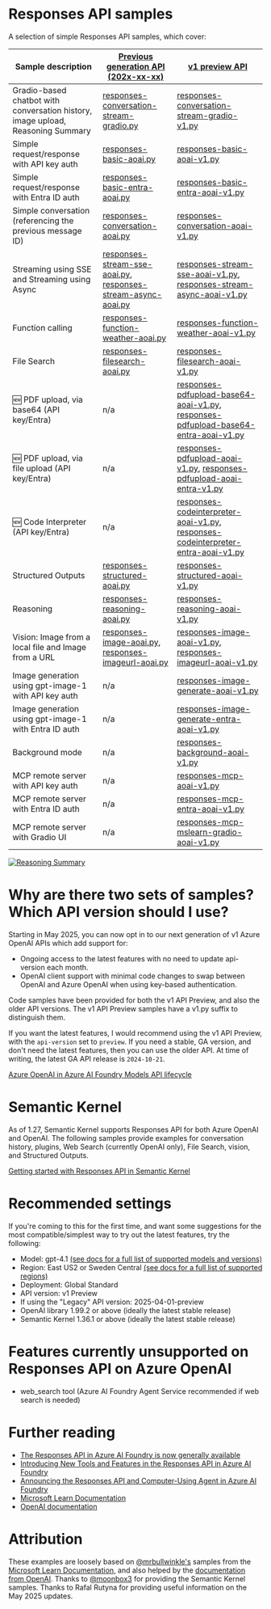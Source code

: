 # Responses API samples
A selection of simple Responses API samples, which cover:

| Sample description                                                                 | [Previous generation API (202x-xx-xx)](#why-are-there-two-sets-of-samples-which-api-version-should-i-use) | [v1 preview API](#why-are-there-two-sets-of-samples-which-api-version-should-i-use)                  |
| ------------------------------------------------------------------------------- | ----------------------------------------------------------------------------------------------------------------------------------------------- | ------------------------------------------------------------------------------------------------------------------------------------------ |
| Gradio-based chatbot with conversation history, image upload, Reasoning Summary | [responses-conversation-stream-gradio.py](python/responses-conversation-stream-gradio.py)                                                              | [responses-conversation-stream-gradio-v1.py](python/responses-conversation-stream-gradio-v1.py)                                                   |
| Simple request/response with API key auth                                                        | [responses-basic-aoai.py](python/responses-basic-aoai.py)                                                                                              | [responses-basic-aoai-v1.py](python/responses-basic-aoai-v1.py)                                                                                   |
| Simple request/response with Entra ID auth                                                        | [responses-basic-entra-aoai.py](python/responses-basic-entra-aoai.py)                                                                                              | [responses-basic-entra-aoai-v1.py](python/responses-basic-entra-aoai-v1.py)                                                                                   |
| Simple conversation (referencing the previous message ID)                       | [responses-conversation-aoai.py](python/responses-conversation-aoai.py)                                                                                | [responses-conversation-aoai-v1.py](python/responses-conversation-aoai-v1.py)                                                                     |
| Streaming using SSE and Streaming using Async                                   | [responses-stream-sse-aoai.py](python/responses-stream-sse-aoai.py), [responses-stream-async-aoai.py](python/responses-stream-async-aoai.py)                  | [responses-stream-sse-aoai-v1.py](python/responses-stream-sse-aoai-v1.py), [responses-stream-async-aoai-v1.py](python/responses-stream-async-aoai-v1.py) |
| Function calling                                                                | [responses-function-weather-aoai.py](python/responses-function-weather-aoai.py)                                                                        | [responses-function-weather-aoai-v1.py](python/responses-function-weather-aoai-v1.py)                                                             |
| File Search                                                                     | [responses-filesearch-aoai.py](python/responses-filesearch-aoai.py)                                                                                    | [responses-filesearch-aoai-v1.py](python/responses-filesearch-aoai-v1.py)                                                                         |
| 🆕 PDF upload, via base64 (API key/Entra)                                            | n/a                                    | [responses-pdfupload-base64-aoai-v1.py](python/responses-pdfupload-base64-aoai-v1.py), [responses-pdfupload-base64-entra-aoai-v1.py](python/responses-pdfupload-base64-entra-aoai-v1.py)                                                                         |
| 🆕 PDF upload, via file upload (API key/Entra)                                       | n/a                                      | [responses-pdfupload-aoai-v1.py](python/responses-pdfupload-aoai-v1.py), [responses-pdfupload-aoai-entra-v1.py](python/responses-pdfupload-aoai-entra-v1.py)                                                                         |
| 🆕 Code Interpreter (API key/Entra)                                       | n/a                                      | [responses-codeinterpreter-aoai-v1.py](python/responses-codeinterpreter-aoai-v1.py), [responses-codeinterpreter-entra-aoai-v1.py](python/responses-codeinterpreter-entra-aoai-v1.py)                                                                         |
| Structured Outputs                                                              | [responses-structured-aoai.py](python/responses-structured-aoai.py)                                                                                    | [responses-structured-aoai-v1.py](python/responses-structured-aoai-v1.py)                                                                         |
| Reasoning                                                                       | [responses-reasoning-aoai.py](python/responses-reasoning-aoai.py)                                                                                      | [responses-reasoning-aoai-v1.py](python/responses-reasoning-aoai-v1.py)                                                                           |
| Vision: Image from a local file and Image from a URL                            | [responses-image-aoai.py](python/responses-image-aoai.py), [responses-imageurl-aoai.py](python/responses-imageurl-aoai.py)                                    | [responses-image-aoai-v1.py](python/responses-image-aoai-v1.py), [responses-imageurl-aoai-v1.py](python/responses-imageurl-aoai-v1.py)                   |
| Image generation using gpt-image-1 with API key auth                         | n/a                                                                                                                                             | [responses-image-generate-aoai-v1.py](python/responses-image-generate-aoai-v1.py)                                                                 |
| Image generation using gpt-image-1 with Entra ID auth                        | n/a                                                                                                                                             | [responses-image-generate-entra-aoai-v1.py](python/responses-image-generate-entra-aoai-v1.py)                                                     |
| Background mode                                                              | n/a                                                                                                                                             | [responses-background-aoai-v1.py](python/responses-background-aoai-v1.py)                                                                         |
| MCP remote server with API key auth                                                               | n/a                                                                                                                                             | [responses-mcp-aoai-v1.py](python/responses-mcp-aoai-v1.py)                                                                         |
| MCP remote server with Entra ID auth                                                            | n/a                                                                                                                                             | [responses-mcp-entra-aoai-v1.py](python/responses-mcp-entra-aoai-v1.py)                                                                         |
| MCP remote server with Gradio UI                                                            | n/a                                                                                                                                             | [responses-mcp-mslearn-gradio-aoai-v1.py](python/responses-mcp-mslearn-gradio-aoai-v1.py)                                                                         |

[![Reasoning Summary](https://github.com/user-attachments/assets/9e1ab1b8-8c3d-4ccf-911e-3c7711abe947)](python/responses-conversation-stream-gradio.py)

# Why are there two sets of samples? Which API version should I use?
Starting in May 2025, you can now opt in to our next generation of v1 Azure OpenAI APIs which add support for:
- Ongoing access to the latest features with no need to update api-version each month.
- OpenAI client support with minimal code changes to swap between OpenAI and Azure OpenAI when using key-based authentication.

Code samples have been provided for both the v1 API Preview, and also the older API versions. The v1 API Preview samples have a v1.py suffix to distinguish them.

If you want the latest features, I would recommend using the v1 API Preview, with the `api-version` set to `preview`.
If you need a stable, GA version, and don't need the latest features, then you can use the older API. At time of writing, the latest GA API release is `2024-10-21`.

[Azure OpenAI in Azure AI Foundry Models API lifecycle](https://learn.microsoft.com/en-us/azure/ai-services/openai/api-version-lifecycle?tabs=key#api-evolution)

# Semantic Kernel 
As of 1.27, Semantic Kernel supports Responses API for both Azure OpenAI and OpenAI. The following samples provide examples for conversation history, plugins, Web Search (currently OpenAI only), File Search, vision, and Structured Outputs.

[Getting started with Responses API in Semantic Kernel](https://github.com/microsoft/semantic-kernel/tree/main/python/samples/getting_started_with_agents/openai_responses)

# Recommended settings

If you're coming to this for the first time, and want some suggestions for the most compatible/simplest way to try out the latest features, try the following:

- Model: gpt-4.1 [(see docs for a full list of supported models and versions)](https://learn.microsoft.com/azure/ai-services/openai/how-to/responses?tabs=python-secure#model-support)
- Region: East US2 or Sweden Central [(see docs for a full list of supported regions)](https://learn.microsoft.com/azure/ai-services/openai/how-to/responses?tabs=python-secure#region-availability)
- Deployment: Global Standard
- API version: v1 Preview
- If using the "Legacy" API version: 2025-04-01-preview
- OpenAI library 1.99.2 or above (ideally the latest stable release)
- Semantic Kernel 1.36.1 or above (ideally the latest stable release)

# Features currently unsupported on Responses API on Azure OpenAI
- web_search tool (Azure AI Foundry Agent Service recommended if web search is needed)

# Further reading
- [The Responses API in Azure AI Foundry is now generally available](https://techcommunity.microsoft.com/blog/azure-ai-services-blog/the-responses-api-in-azure-ai-foundry-is-now-generally-available/4446567)
- [Introducing New Tools and Features in the Responses API in Azure AI Foundry](https://devblogs.microsoft.com/foundry/introducing-new-tools-and-features-in-the-responses-api-in-azure-ai-foundry/)
- [Announcing the Responses API and Computer-Using Agent in Azure AI Foundry](https://azure.microsoft.com/blog/announcing-the-responses-api-and-computer-using-agent-in-azure-ai-foundry/)
- [Microsoft Learn Documentation](https://learn.microsoft.com/azure/ai-services/openai/how-to/responses)
- [OpenAI documentation](https://platform.openai.com/docs/api-reference/responses/create)

# Attribution
These examples are loosely based on [@mrbullwinkle's](https://github.com/mrbullwinkle) samples from the [Microsoft Learn Documentation](https://learn.microsoft.com/azure/ai-services/openai/how-to/responses), and also helped by the [documentation from OpenAI](https://platform.openai.com/docs/api-reference/responses/create). Thanks to [@moonbox3](https://github.com/moonbox3) for providing the Semantic Kernel samples. Thanks to Rafal Rutyna for providing useful information on the May 2025 updates.
